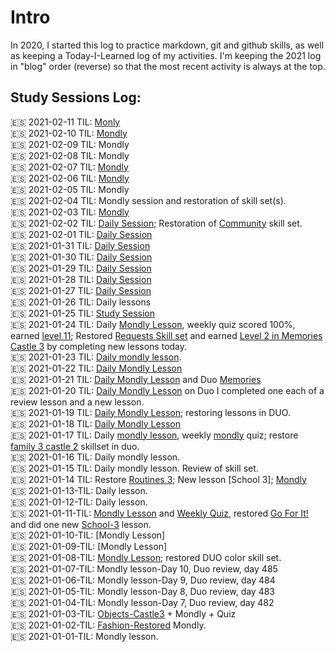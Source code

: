 # Intro
In 2020, I started this log to practice markdown, git and github skills, as well as keeping a Today-I-Learned log of my activities. I'm keeping the 2021 log in "blog" order (reverse) so that the most recent activity is always at the top. 

## Study Sessions Log: 

:es: 2021-02-11 TIL: [Monly](https://github.com/EO4wellness/T-I-L/blob/main/polyglot/espa%C3%B1ol/study-sessions/2021-02-Feb/2021-02-11.md)<br>
:es: 2021-02-10 TIL: [Mondly](https://github.com/EO4wellness/T-I-L/blob/main/polyglot/espa%C3%B1ol/study-sessions/2021-02-Feb/2021-02-10.md)<br>
:es: 2021-02-09 TIL: Mondly<br>
:es: 2021-02-08 TIL: Mondly<br>
:es: 2021-02-07 TIL: [Mondly](https://github.com/EO4wellness/T-I-L/blob/main/polyglot/espa%C3%B1ol/study-sessions/2021-02-Feb/2021-02-07.md)<br>
:es: 2021-02-06 TIL: [Mondly](https://github.com/EO4wellness/T-I-L/blob/main/polyglot/espa%C3%B1ol/study-sessions/2021-02-Feb/2021-02-06.md)<br>
:es: 2021-02-05 TIL: Mondly<br>
:es: 2021-02-04 TIL: Mondly session and restoration of skill set(s). <br>
:es: 2021-02-03 TIL: [Mondly](https://github.com/EO4wellness/T-I-L/blob/main/polyglot/espa%C3%B1ol/study-sessions/2021-02-Feb/2021-02-03.md)<br>
:es: 2021-02-02 TIL: [Daily Session](https://github.com/EO4wellness/T-I-L/blob/main/polyglot/espa%C3%B1ol/study-sessions/2021-01-Feb/2021-02-02.md); Restoration of [Community](https://github.com/EO4wellness/T-I-L/blob/main/polyglot/espa%C3%B1ol/Castle-2/Community.md#2021-02-02-restoration-of-skill-set) skill set.<br>
:es: 2021-02-01 TIL: [Daily Session](#) <br>
:es: 2021-01-31 TIL: [Daily Session](#) <br>
:es: 2021-01-30 TIL: [Daily Session](#) <br>
:es: 2021-01-29 TIL: [Daily Session](#) <br>
:es: 2021-01-28 TIL: [Daily Session](#) <br>
:es: 2021-01-27 TIL: [Daily Session](https://github.com/EO4wellness/T-I-L/blob/main/polyglot/espa%C3%B1ol/study-sessions/2021-01-Jan/2021-01-27.md)<br>
:es: 2021-01-26 TIL: Daily lessons<br>
:es: 2021-01-25 TIL: [Study Session](https://github.com/EO4wellness/T-I-L/blob/main/polyglot/espa%C3%B1ol/study-sessions/2021-01-Jan/2021-01-25.md)<br>
:es: 2021-01-24 TIL: Daily [Mondly Lesson](https://github.com/EO4wellness/T-I-L/blob/main/polyglot/espa%C3%B1ol/study-sessions/2021-01-Jan/2021-01-24.md), weekly quiz scored 100%, earned [level 11](https://github.com/EO4wellness/T-I-L/blob/main/polyglot/espa%C3%B1ol/images/2021-01-24-earned-level11-mondly-studies.jpg); Restored [Requests Skill set](https://github.com/EO4wellness/T-I-L/blob/main/polyglot/espa%C3%B1ol/Castle-3/Requests.md) and earned [Level 2 in Memories Castle 3](https://github.com/EO4wellness/T-I-L/blob/main/polyglot/espa%C3%B1ol/Castle-3/Memories.md) by completing new lessons today.<br>
:es: 2021-01-23 TIL: [Daily mondly lesson](https://github.com/EO4wellness/T-I-L/blob/main/polyglot/espa%C3%B1ol/study-sessions/2021-01-Jan/2021-01-23.md).<br>
:es: 2021-01-22 TIL: [Daily Mondly Lesson](https://github.com/EO4wellness/T-I-L/blob/main/polyglot/espa%C3%B1ol/study-sessions/2021-01-Jan/2021-01-22.md)
<br>
:es: 2021-01-21 TIL: [Daily Mondly Lesson](https://github.com/EO4wellness/T-I-L/blob/main/polyglot/espa%C3%B1ol/study-sessions/2021-01-Jan/2021-01-21.md) and Duo [Memories](https://github.com/EO4wellness/T-I-L/blob/main/polyglot/espa%C3%B1ol/Castle-3/Memories.md) <br>
:es: 2021-01-20 TIL: [Daily Mondly Lesson](https://github.com/EO4wellness/T-I-L/blob/main/polyglot/espa%C3%B1ol/study-sessions/2021-01-Jan/2021-01-20.md)  on Duo I completed one each of a review lesson and a new lesson. 
 <br>
:es: 2021-01-19 TIL: [Daily Mondly Lesson](https://github.com/EO4wellness/T-I-L/blob/main/polyglot/espa%C3%B1ol/study-sessions/2021-01-Jan/2021-01-19.md); restoring lessons in DUO. <br>
:es: 2021-01-18 TIL: [Daily Mondly Lesson](https://github.com/EO4wellness/T-I-L/blob/main/polyglot/espa%C3%B1ol/study-sessions/2021-01-Jan/2021-01-18.md)<br>
:es: 2021-01-17 TIL: Daily [mondly lesson](https://github.com/EO4wellness/T-I-L/blob/main/polyglot/espa%C3%B1ol/study-sessions/2021-01-Jan/2021-01-17.md), weekly [mondly](https://github.com/EO4wellness/T-I-L/blob/main/polyglot/espa%C3%B1ol/images/2021-01-17-study-session-plus-weekly-quiz.jpg) quiz; restore [family 3 castle 2](https://github.com/EO4wellness/T-I-L/blob/main/polyglot/espa%C3%B1ol/Castle-2/Family3.md) skillset in duo. <br>
:es: 2021-01-16 TIL: Daily mondly lesson. <br>
:es: 2021-01-15 TIL: Daily mondly lesson. Review of skill set. <br>
:es: 2021-01-14 TIL: Restore [Routines 3](https://github.com/EO4wellness/T-I-L/blob/main/polyglot/espa%C3%B1ol/Castle-3/Routines.md); New lesson [School 3]; [Mondly](https://github.com/EO4wellness/T-I-L/blob/main/polyglot/espa%C3%B1ol/study-sessions/2021-01-Jan/2021-01-14.md)<br>
:es: 2021-01-13-TIL: Daily lesson. <br>
:es: 2021-01-12-TIL: Daily lesson. <br>
:es: 2021-01-11-TIL: [Mondly Lesson](https://github.com/EO4wellness/T-I-L/blob/main/polyglot/espa%C3%B1ol/study-sessions/2021-01-Jan/2021-01-11.md) and [Weekly Quiz](https://github.com/EO4wellness/T-I-L/blob/main/polyglot/espa%C3%B1ol/study-sessions/2021-01-Jan/2021-01-11.md#weekly-quiz), restored [Go For It!](https://github.com/EO4wellness/T-I-L/blob/main/polyglot/espa%C3%B1ol/Castle-3/GO-for-it.md) and did one new [School-3](https://github.com/EO4wellness/T-I-L/blob/main/polyglot/espa%C3%B1ol/Castle-3/School-3.md) lesson.<br>
:es: 2021-01-10-TIL: [Mondly Lesson] <br>
:es: 2021-01-09-TIL: [Mondly Lesson] <br>
:es: 2021-01-08-TIL: [Mondly Lesson](https://github.com/EO4wellness/T-I-L/tree/main/polyglot/espa%C3%B1ol/study-sessions/2020-12-Dec); restored DUO color skill set. <br>
:es: 2021-01-07-TIL: Mondly lesson-Day 10, Duo review, day 485<br>
:es: 2021-01-06-TIL: Mondly lesson-Day 9, Duo review, day 484<br>
:es: 2021-01-05-TIL: Mondly lesson-Day 8, Duo review, day 483<br>
:es: 2021-01-04-TIL: Mondly lesson-Day 7, Duo review, day 482<br>
:es: 2021-01-03-TIL: [Objects-Castle3](https://github.com/EO4wellness/T-I-L/blob/main/polyglot/espa%C3%B1ol/Castle-3/Objects.MD) + Mondly + Quiz<br>
:es: 2021-01-02-TIL: [Fashion-Restored](https://github.com/EO4wellness/T-I-L/blob/main/polyglot/espa%C3%B1ol/Castle-2/Fashion.md) Mondly.<br>
:es: 2021-01-01-TIL: Mondly lesson. <br>
